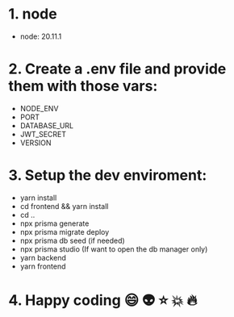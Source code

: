 # 1. node

- node: 20.11.1

# 2. Create a .env file and provide them with those vars:

- NODE_ENV
- PORT
- DATABASE_URL
- JWT_SECRET
- VERSION

# 3. Setup the dev enviroment:

- yarn install
- cd frontend && yarn install
- cd ..
- npx prisma generate
- npx prisma migrate deploy
- npx prisma db seed (if needed)
- npx prisma studio (If want to open the db manager only)
- yarn backend
- yarn frontend

# 4. Happy coding :smile: :alien: :star: :boom: :fire:
